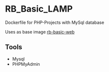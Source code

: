 RB_Basic_LAMP
=============

Dockerfile for PHP-Projects with MySql database

Uses as base image [rb-basic-web](https://index.docker.io/u/tobiasb/rb-basic-web/)

Tools
------

* Mysql
* PHPMyAdmin
